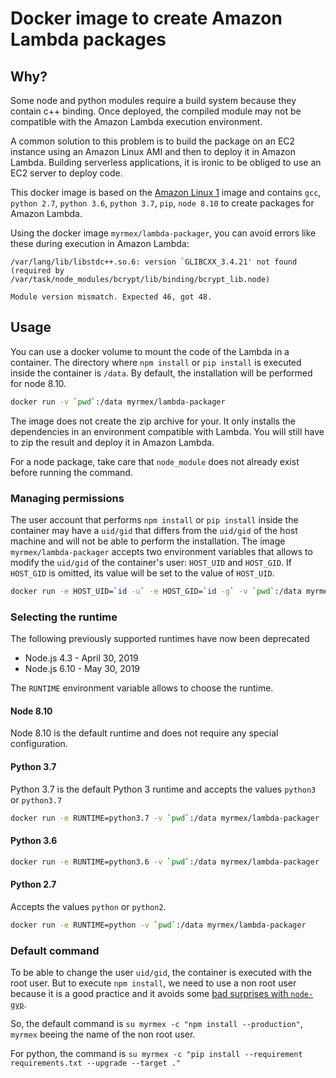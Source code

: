 # Docker image to create Amazon Lambda packages

## Why?

Some node and python modules require a build system because they contain c++ binding. Once deployed, the compiled
module may not be compatible with the Amazon Lambda execution environment.

A common solution to this problem is to build the package on an EC2 instance using an Amazon Linux AMI and then to
deploy it in Amazon Lambda. Building serverless applications, it is ironic to be obliged to use an EC2 server to deploy code.

This docker image is based on the [Amazon Linux 1](https://hub.docker.com/_/amazonlinux/) image and contains `gcc`,
`python 2.7`, `python 3.6`, `python 3.7`, `pip`, `node 8.10` to create packages for Amazon Lambda.

Using the docker image `myrmex/lambda-packager`, you can avoid errors like these during execution in Amazon Lambda:

```
/var/lang/lib/libstdc++.so.6: version `GLIBCXX_3.4.21' not found (required by /var/task/node_modules/bcrypt/lib/binding/bcrypt_lib.node)
```

```
Module version mismatch. Expected 46, got 48.
```

## Usage

You can use a docker volume to mount the code of the Lambda in a container. The directory where `npm install` or
`pip install` is executed inside the container is `/data`. By default, the installation will be performed for node
8.10.

```bash
docker run -v `pwd`:/data myrmex/lambda-packager
```

The image does not create the zip archive for your. It only installs the dependencies in an environment compatible with
Lambda. You will still have to zip the result and deploy it in Amazon Lambda.

For a node package, take care that `node_module` does not already exist before running the command.

### Managing permissions

The user account that performs `npm install` or `pip install` inside the container may have a `uid/gid` that differs from the
`uid/gid` of the host machine and will not be able to perform the installation. The image `myrmex/lambda-packager`
accepts two environment variables that allows to modify the `uid/gid` of the container's user: `HOST_UID` and
`HOST_GID`. If `HOST_GID` is omitted, its value will be set to the value of `HOST_UID`.

```bash
docker run -e HOST_UID=`id -u` -e HOST_GID=`id -g` -v `pwd`:/data myrmex/lambda-packager
```

### Selecting the runtime

The following previously supported runtimes have now been deprecated
* Node.js 4.3 - April 30, 2019
* Node.js 6.10 - May 30, 2019

The `RUNTIME` environment variable allows to choose the runtime.

#### Node 8.10

Node 8.10 is the default runtime and does not require any special configuration.

#### Python 3.7

Python 3.7 is the default Python 3 runtime and accepts the values `python3` or `python3.7`

```bash
docker run -e RUNTIME=python3.7 -v `pwd`:/data myrmex/lambda-packager
```

#### Python 3.6

```bash
docker run -e RUNTIME=python3.6 -v `pwd`:/data myrmex/lambda-packager
```

#### Python 2.7

Accepts the values `python` or `python2`.

```bash
docker run -e RUNTIME=python -v `pwd`:/data myrmex/lambda-packager
```

### Default command

To be able to change the user `uid/gid`, the container is executed with the root user. But to execute `npm install`, we
need to use a non root user because it is a good practice and it avoids some [bad surprises with
`node-gyp`](https://github.com/nodejs/node-gyp/issues/454).

So, the default command is `su myrmex -c "npm install --production"`, `myrmex` beeing the name of the non root user.

For python, the command is `su myrmex -c "pip install --requirement requirements.txt --upgrade --target ."`
